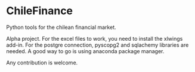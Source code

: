 


# ChileFinance
Python tools for the chilean financial market.

Alpha project. For the excel files to work, you need to install the xlwings add-in. For the postgre connection, pyscopg2 and sqlachemy libraries are needed. A good way to go is using anaconda package manager.


Any contribution is welcome.
